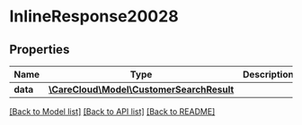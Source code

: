 # InlineResponse20028

## Properties
Name | Type | Description | Notes
------------ | ------------- | ------------- | -------------
**data** | [**\CareCloud\Model\CustomerSearchResult**](CustomerSearchResult.md) |  | [optional] 

[[Back to Model list]](../../README.md#documentation-for-models) [[Back to API list]](../../README.md#documentation-for-api-endpoints) [[Back to README]](../../README.md)

